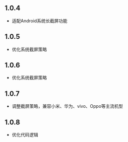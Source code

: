 ## 1.0.4

* 适配Android系统长截屏功能

## 1.0.5

* 优化系统截屏策略

## 1.0.6

* 优化系统截屏策略

## 1.0.7
* 调整截屏策略，兼容小米、华为、vivo、Oppo等主流机型

## 1.0.8
* 优化代码逻辑
